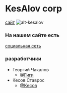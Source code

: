 # KesAlov corp
[сайт](kesalov.github.io)
![alt-kesalov](https://raw.githubusercontent.com/KesAlov/kesalov.github.com/main/08a09bf5c422ed6077f6bb233075f87d.jpg)
### На нашем сайте есть

[социальная сеть](https://kesalov.github.io/social/) 

### разработчики
+ Георгий Чакалов
  + [@Гиги](https://kesalov.github.io/social/profiles/Gigi.html)
+ Кесов Ставрос
  + [@Кесов](https://kesalov.github.io/social/profiles/kesovstavros) 
 

